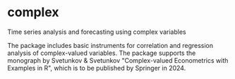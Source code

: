 # complex
Time series analysis and forecasting using complex variables

The package includes basic instruments for correlation and regression analysis of complex-valued variables. The package supports the monograph by Svetunkov & Svetunkov "Complex-valued Econometrics with Examples in R", which is to be published by Springer in 2024.
